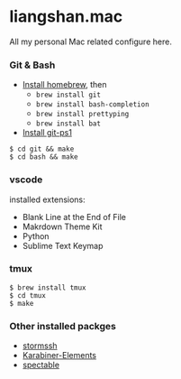 liangshan.mac
=============

All my personal Mac related configure here.

### Git & Bash

+ [Install homebrew][1], then
    + `brew install git`
    + `brew install bash-completion`
    + `brew install prettyping`
    + `brew install bat`
+ [Install git-ps1][2]

```
$ cd git && make
$ cd bash && make
```

[1]: https://github.com/Homebrew/homebrew/blob/master/share/doc/homebrew/Installation.md#installation
[2]: https://github.com/erning/git-ps1

### vscode

installed extensions:

+ Blank Line at the End of File
+ Makrdown Theme Kit
+ Python
+ Sublime Text Keymap

### tmux

```
$ brew install tmux
$ cd tmux
$ make
```

### Other installed packges

+ [stormssh](https://github.com/emre/storm)
+ [Karabiner-Elements](https://karabiner-elements.pqrs.org/)
+ [spectable](https://github.com/eczarny/spectacle)
